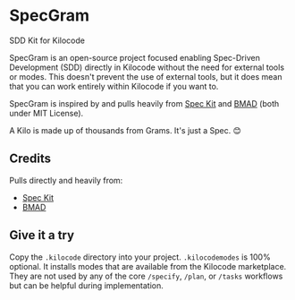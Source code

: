 # SpecGram

SDD Kit for Kilocode


SpecGram is an open-source project focused enabling Spec-Driven Development
(SDD) directly in Kilocode without the need for external tools or modes. This
doesn't prevent the use of external tools, but it does mean that you can work
entirely within Kilocode if you want to.

SpecGram is inspired by and pulls heavily from
[Spec Kit](https://github.com/github/spec-kit) and
[BMAD](https://github.com/bmad-code-org/BMAD-METHOD) (both under MIT License).

A Kilo is made up of thousands from Grams. It's just a Spec. 😊

## Credits

Pulls directly and heavily from:

* [Spec Kit](https://github.com/github/spec-kit)
* [BMAD](https://github.com/bmad-code-org/BMAD-METHOD)

## Give it a try

Copy the `.kilocode` directory into your project. `.kilocodemodes` is 100% optional. It installs modes that are available from the Kilocode marketplace. They are not used by any of the core `/specify`, `/plan`, or `/tasks` workflows but can be helpful during implementation.
